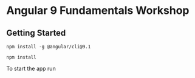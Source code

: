 # Angular 9 Fundamentals Workshop

## Getting Started

```
npm install -g @angular/cli@9.1
```

```
npm install
```

To start the app run
